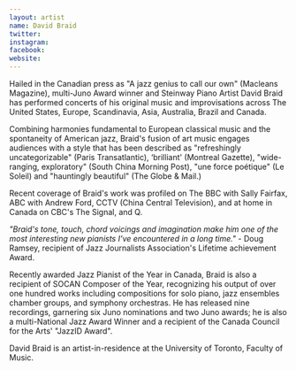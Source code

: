 ```yaml
---
layout: artist
name: David Braid
twitter:
instagram:
facebook:
website:
---
```


Hailed in the Canadian press as "A jazz genius to call our own" (Macleans Magazine), multi-Juno Award winner and Steinway Piano Artist David Braid has performed concerts of his original music and improvisations across The United States, Europe, Scandinavia, Asia, Australia, Brazil and Canada.

Combining harmonies fundamental to European classical music and the spontaneity of American jazz, Braid's fusion of art music engages audiences with a style that has been described as "refreshingly uncategorizable" (Paris Transatlantic), ‘brilliant' (Montreal Gazette), "wide-ranging, exploratory" (South China Morning Post), "une force poétique" (Le Soleil) and "hauntingly beautiful" (The Globe & Mail.)

Recent coverage of Braid's work was profiled on The BBC with Sally Fairfax, ABC with Andrew Ford, CCTV (China Central Television), and at home in Canada on CBC's The Signal, and Q.

*"Braid's tone, touch, chord voicings and imagination make him one of the most interesting new pianists I've encountered in a long time."* - Doug Ramsey, recipient of Jazz Journalists Association's Lifetime achievement Award.

Recently awarded Jazz Pianist of the Year in Canada, Braid is also a recipient of SOCAN Composer of the Year, recognizing his output of over one hundred works including compositions for solo piano, jazz ensembles chamber groups, and symphony orchestras. He has released nine recordings, garnering six Juno nominations and two Juno awards; he is also a multi-National Jazz Award Winner and a recipient of the Canada Council for the Arts' "JazzID Award".

David Braid is an artist-in-residence at the University of Toronto, Faculty of Music.